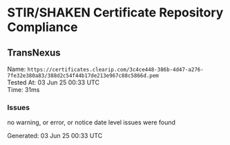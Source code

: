 # STIR/SHAKEN Certificate Repository Compliance

## TransNexus

Name: `https://certificates.clearip.com/3c4ce448-386b-4d47-a276-7fe32e380a83/388d2c54f44b17de213e967c88c5866d.pem`\
Tested At: 03 Jun 25 00:33 UTC\
Time: 31ms

### Issues

no warning, or error, or notice date level issues were found

Generated: 03 Jun 25 00:33 UTC
